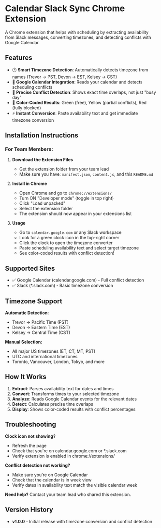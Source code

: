 # Calendar Slack Sync Chrome Extension

A Chrome extension that helps with scheduling by extracting availability from Slack messages, converting timezones, and detecting conflicts with Google Calendar.

## Features

- 🕒 **Smart Timezone Detection**: Automatically detects timezone from names (Trevor → PST, Devon → EST, Kelsey → CST)
- 📅 **Google Calendar Integration**: Reads your calendar and detects scheduling conflicts
- 🎯 **Precise Conflict Detection**: Shows exact time overlaps, not just "busy day"
- 🌈 **Color-Coded Results**: Green (free), Yellow (partial conflicts), Red (fully blocked)
- ⚡ **Instant Conversion**: Paste availability text and get immediate timezone conversion

## Installation Instructions

### For Team Members:

1. **Download the Extension Files**
   - Get the extension folder from your team lead
   - Make sure you have: `manifest.json`, `content.js`, and this `README.md`

2. **Install in Chrome**
   - Open Chrome and go to `chrome://extensions/`
   - Turn ON "Developer mode" (toggle in top right)
   - Click "Load unpacked"
   - Select the extension folder
   - The extension should now appear in your extensions list

3. **Usage**
   - Go to `calendar.google.com` or any Slack workspace
   - Look for a green clock icon in the top-right corner
   - Click the clock to open the timezone converter
   - Paste scheduling availability text and select target timezone
   - See color-coded results with conflict detection!

## Supported Sites

- ✅ Google Calendar (calendar.google.com) - Full conflict detection
- ✅ Slack (*.slack.com) - Basic timezone conversion

## Timezone Support

**Automatic Detection:**
- Trevor → Pacific Time (PST)
- Devon → Eastern Time (EST) 
- Kelsey → Central Time (CST)

**Manual Selection:**
- All major US timezones (ET, CT, MT, PST)
- UTC and international timezones
- Toronto, Vancouver, London, Tokyo, and more

## How It Works

1. **Extract**: Parses availability text for dates and times
2. **Convert**: Transforms times to your selected timezone
3. **Analyze**: Reads Google Calendar events for the relevant dates
4. **Detect**: Calculates precise time overlaps
5. **Display**: Shows color-coded results with conflict percentages

## Troubleshooting

**Clock icon not showing?**
- Refresh the page
- Check that you're on calendar.google.com or *.slack.com
- Verify extension is enabled in chrome://extensions/

**Conflict detection not working?**
- Make sure you're on Google Calendar
- Check that the calendar is in week view
- Verify dates in availability text match the visible calendar week

**Need help?** Contact your team lead who shared this extension.

## Version History

- **v1.0.0** - Initial release with timezone conversion and conflict detection

